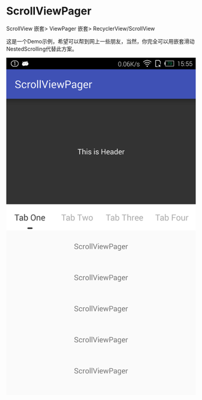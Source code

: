 # ScrollViewPager
ScrollView 嵌套> ViewPager 嵌套> RecyclerView/ScrollView

这是一个Demo示例，希望可以帮到网上一些朋友，当然，你完全可以用嵌套滑动NestedScrolling代替此方案。

![Image text](https://raw.githubusercontent.com/Deepblue1996/ScrollViewPager/master/Screenshot_2018-02-03-15-55-09.png)
